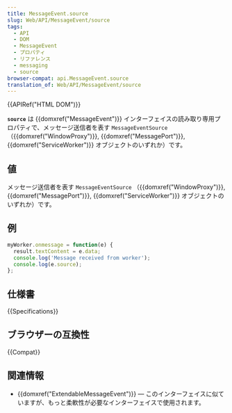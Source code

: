 ```yaml
---
title: MessageEvent.source
slug: Web/API/MessageEvent/source
tags:
  - API
  - DOM
  - MessageEvent
  - プロパティ
  - リファレンス
  - messaging
  - source
browser-compat: api.MessageEvent.source
translation_of: Web/API/MessageEvent/source
---
```

{{APIRef("HTML DOM")}}

**`source`** は {{domxref("MessageEvent")}} インターフェイスの読み取り専用プロパティで、メッセージ送信者を表す `MessageEventSource` （{{domxref("WindowProxy")}}, {{domxref("MessagePort")}}, {{domxref("ServiceWorker")}} オブジェクトのいずれか）です。

## 値

メッセージ送信者を表す `MessageEventSource` （{{domxref("WindowProxy")}}, {{domxref("MessagePort")}}, {{domxref("ServiceWorker")}} オブジェクトのいずれか）です。

## 例

```js
myWorker.onmessage = function(e) {
  result.textContent = e.data;
  console.log('Message received from worker');
  console.log(e.source);
};
```

## 仕様書

{{Specifications}}

## ブラウザーの互換性

{{Compat}}

## 関連情報

- {{domxref("ExtendableMessageEvent")}} — このインターフェイスに似ていますが、もっと柔軟性が必要なインターフェイスで使用されます。
